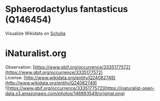 
Sphaerodactylus fantasticus (Q146454)
=====================================
  
Visualize Wikidata on [Scholia](https://scholia.toolforge.org/taxon/Q146454)
# iNaturalist.org
  
Observation: [https://www.gbif.org/occurrence/3335177572](https://www.gbif.org/occurrence/3335177572)  
License: [http://www.wikidata.org/entity/Q24082749](http://www.wikidata.org/entity/Q24082749)  
![https://www.gbif.org/occurrence/3335177572](https://inaturalist-open-data.s3.amazonaws.com/photos/146893549/original.png)